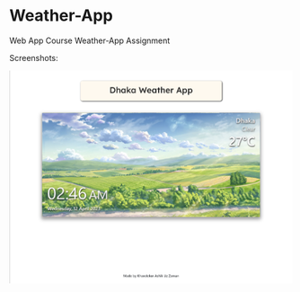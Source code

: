 # Weather-App
Web App Course Weather-App Assignment

Screenshots:

![Main Page](/images/screenshot.png?raw=true "Main Page")
